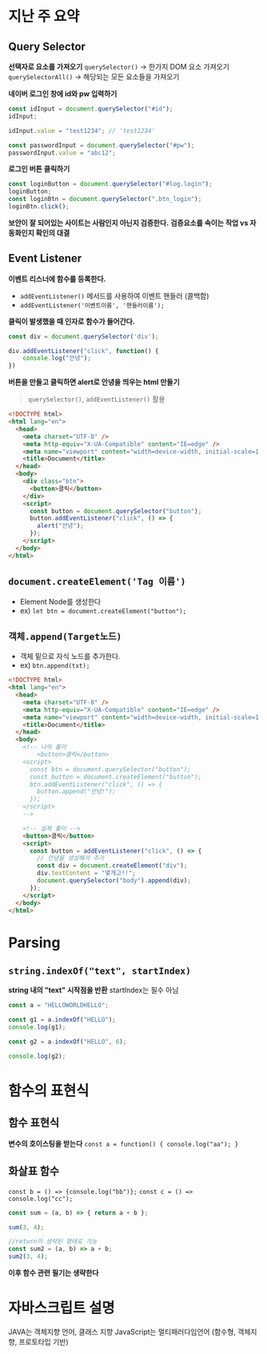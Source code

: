 # 지난 주 요약

## Query Selector

**선택자로 요소를 가져오기**
`querySelector()` -> 한가지 DOM 요소 가져오기
`querySelectorAll()` -> 해당되는 모든 요소들을 가져오기

**네이버 로그인 창에 id와 pw 입력하기**
```js
const idInput = document.querySelector("#id");
idInput;

idInput.value = "test1234"; // 'test1234'

const passwordInput = document.querySelector("#pw");
passwordInput.value = "abc12";
```

**로그인 버튼 클릭하기**
```js
const loginButton = document.querySelector("#log.login");
loginButton;
const loginBtn = document.querySelector(".btn_login");
loginBtn.click();
```

**보안이 잘 되어있는 사이트는 사람인지 아닌지 검증한다.**
**검증요소를 속이는 작업 vs 자동화인지 확인의 대결**

## Event Listener

**이벤트 리스너에 함수를 등록한다.**
- `addEventListener()` 메서드를 사용하여 이벤트 핸들러 (콜백함)
- `addEventListener('이벤트이름', '핸들러이름');`

**클릭이 발생했을 때 인자로 함수가 들어간다.**
```js
const div = document.querySelector('div');

div.addEventListener("click", function() {
    console.log("안녕");
})
```

**버튼을 만들고 클릭하면 alert로 안녕을 띄우는 html 만들기**
> `querySelector()`, `addEventListener()` 활용
```html
<!DOCTYPE html>
<html lang="en">
  <head>
    <meta charset="UTF-8" />
    <meta http-equiv="X-UA-Compatible" content="IE=edge" />
    <meta name="viewport" content="width=device-width, initial-scale=1.0" />
    <title>Document</title>
  </head>
  <body>
    <div class="btn">
      <button>클릭</button>
    </div>
    <script>
      const button = document.querySelector("button");
      button.addEventListener("click", () => {
        alert("안녕");
      });
    </script>
  </body>
</html>
```

## `document.createElement('Tag 이름')`
- Element Node를 생성한다
- ex) `let btn = document.createElement("button");`

## `객체.append(Target노드)`
- 객체 밑으로 자식 노드를 추가한다.
- ex) `btn.append(txt);`

```html
<!DOCTYPE html>
<html lang="en">
  <head>
    <meta charset="UTF-8" />
    <meta http-equiv="X-UA-Compatible" content="IE=edge" />
    <meta name="viewport" content="width=device-width, initial-scale=1.0" />
    <title>Document</title>
  </head>
  <body>
    <!-- 나의 풀이
        <button>클릭</button>
    <script>
      const btn = document.querySelector("button");
      const button = document.createElement("button");
      btn.addEventListener("click", () => {
        button.append("안녕!");
      });
    </script>
    -->

    <!-- 실제 풀이 -->
    <button>클릭</button>
    <script>
      const button = addEventListener("click", () => {
        // 안녕을 생성해서 추가
        const div = document.createElement("div");
        div.textContent = "몇개고!!";
        document.querySelector("body").append(div);
      });
    </script>
  </body>
</html>
```

# Parsing

## `string.indexOf("text", startIndex)`
**string 내의 "text" 시작점을 반환**
startIndex는 필수 아님
```js
const a = "HELLOWORLDHELLO";

const g1 = a.indexOf("HELLO");
console.log(g1);

const g2 = a.indexOf("HELLO", 6);

console.log(g2);
```

# 함수의 표현식

## 함수 표현식

**변수의 호이스팅을 받는다**
`const a = function() {
    console.log("aa");
}`

## 화살표 함수
`const b = () => {console.log("bb")};`
`const c = () => console.log("cc");`

```js
const sum = (a, b) => { return a + b };

sum(3, 4);

//return이 생략된 형태로 가능
const sum2 = (a, b) => a + b;
sum2(3, 4);
```

**이후 함수 관련 필기는 생략한다**

# 자바스크립트 설명
JAVA는 객체지향 언어, 클래스 지향
JavaScript는 멀티패러다임언어 (함수형, 객체지향, 프로토타입 기반)